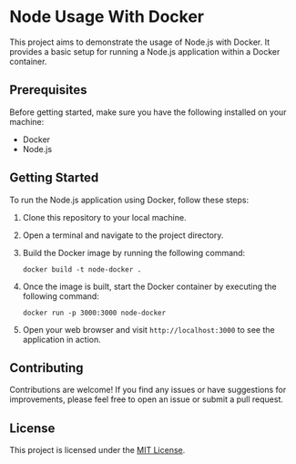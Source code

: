 # Node Usage With Docker

This project aims to demonstrate the usage of Node.js with Docker. It provides a basic setup for running a Node.js application within a Docker container.

## Prerequisites

Before getting started, make sure you have the following installed on your machine:

- Docker
- Node.js

## Getting Started

To run the Node.js application using Docker, follow these steps:

1. Clone this repository to your local machine.
2. Open a terminal and navigate to the project directory.
3. Build the Docker image by running the following command:

    ```docker
    docker build -t node-docker .

    ```

4. Once the image is built, start the Docker container by executing the following command:

    ```docker
    docker run -p 3000:3000 node-docker
    ```

5. Open your web browser and visit `http://localhost:3000` to see the application in action.

## Contributing

Contributions are welcome! If you find any issues or have suggestions for improvements, please feel free to open an issue or submit a pull request.

## License

This project is licensed under the [MIT License](LICENSE).

